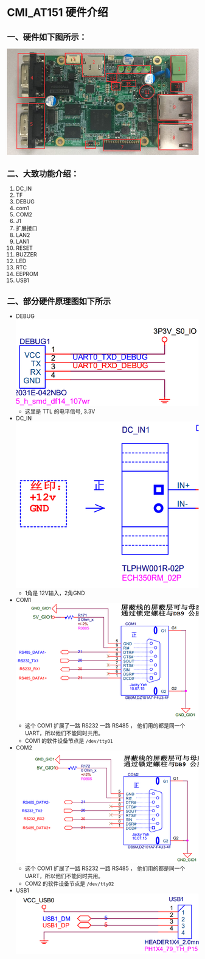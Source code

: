 # CMI_AT151 硬件介绍

## 一、硬件如下图所示：
  ![Hardware](img/IMG_CMI_AT151.png)

## 二、大致功能介绍：
1. DC_IN
2. TF
3. DEBUG
4. com1
5. COM2
6. J1
7. 扩展接口
8. LAN2
9. LAN1
10. RESET
11. BUZZER
12. LED
13. RTC
14. EEPROM
15. USB1


## 二、部分硬件原理图如下所示
* DEBUG
  ![DEBUG](img/IMG_DEBUG.png)
  * 这里是 TTL 的电平信号, 3.3V
* DC_IN
  ![DC_IN](img/IMG_POWER.png)
  * 1角是 12V输入，2角GND
* COM1
  ![COM1](img/IMG_COM1.png)
  * 这个 COM1 扩展了一路 RS232 一路 RS485 ， 他们用的都是同一个 UART，所以他们不能同时共用。
  * COM1 的软件设备节点是 `/dev/ttyO1`
* COM2  
  ![COM2](img/IMG_COM2.png)
  * 这个 COM1 扩展了一路 RS232 一路 RS485 ， 他们用的都是同一个 UART，所以他们不能同时共用。
  * COM2 的软件设备节点是 `/dev/ttyO2`
* USB1
  ![USB1](img/IMG_USB1.png)

